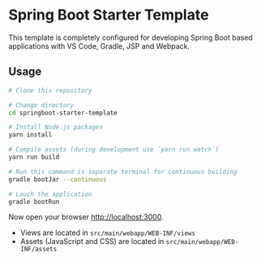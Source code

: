 # Spring Boot Starter Template

This template is completely configured for developing Spring Boot based applications with VS Code, Gradle, JSP and Webpack.

## Usage

```bash
# Clone this repository

# Change directory
cd springboot-starter-template

# Install Node.js packages
yarn install

# Compile assets (during development use `yarn run watch`)
yarn run build

# Run this command is separate terminal for continuous building
gradle bootJar --continuous

# Lauch the application
gradle bootRun
```

Now open your browser [http://localhost:3000](http://localhost:3000).

* Views are located in `src/main/webapp/WEB-INF/views`
* Assets (JavaScript and CSS) are located in `src/main/webapp/WEB-INF/assets`

